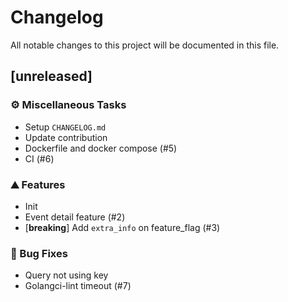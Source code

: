 # Changelog

All notable changes to this project will be documented in this file.

## [unreleased]

### ⚙️ Miscellaneous Tasks

- Setup `CHANGELOG.md`
- Update contribution
- Dockerfile and docker compose (#5)
- CI (#6)

### ⛰️ Features

- Init
- Event detail feature (#2)
- [**breaking**] Add `extra_info` on feature_flag (#3)

### 🐛 Bug Fixes

- Query not using key
- Golangci-lint timeout (#7)

<!-- generated by git-cliff -->
